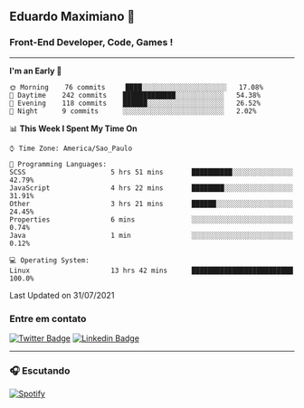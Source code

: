 ## Eduardo Maximiano 👋

### Front-End Developer, Code, Games !

---

<!--START_SECTION:waka-->
**I'm an Early 🐤** 

```text
🌞 Morning    76 commits     ████░░░░░░░░░░░░░░░░░░░░░   17.08% 
🌆 Daytime    242 commits    █████████████░░░░░░░░░░░░   54.38% 
🌃 Evening    118 commits    ██████░░░░░░░░░░░░░░░░░░░   26.52% 
🌙 Night      9 commits      ░░░░░░░░░░░░░░░░░░░░░░░░░   2.02%

```


📊 **This Week I Spent My Time On** 

```text
⌚︎ Time Zone: America/Sao_Paulo

💬 Programming Languages: 
SCSS                     5 hrs 51 mins       ██████████░░░░░░░░░░░░░░░   42.79% 
JavaScript               4 hrs 22 mins       ████████░░░░░░░░░░░░░░░░░   31.91% 
Other                    3 hrs 21 mins       ██████░░░░░░░░░░░░░░░░░░░   24.45% 
Properties               6 mins              ░░░░░░░░░░░░░░░░░░░░░░░░░   0.74% 
Java                     1 min               ░░░░░░░░░░░░░░░░░░░░░░░░░   0.12%

💻 Operating System: 
Linux                    13 hrs 42 mins      █████████████████████████   100.0%

```


 Last Updated on 31/07/2021
<!--END_SECTION:waka-->

### Entre em contato

[![Twitter Badge](https://img.shields.io/badge/-@edmaxi-1ca0f1?style=flat-square&labelColor=1ca0f1&logo=twitter&logoColor=white&link=https://twitter.com/edmaxi)](https://twitter.com/edmaxi)
[![Linkedin Badge](https://img.shields.io/badge/-Eduardo_Maximiano-0077B5?style=flat-square&logo=Linkedin&logoColor=white&link=https://www.linkedin.com/in/maximiano-eduardo)](https://www.linkedin.com/in/maximiano-eduardo)

---

### 🎧 Escutando
[![Spotify](https://novatorem-sandy.vercel.app/api/spotify)](https://open.spotify.com/user/comgigo)
